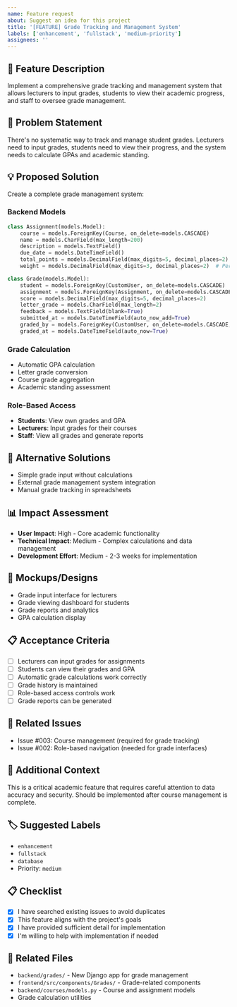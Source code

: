 ```yaml
---
name: Feature request
about: Suggest an idea for this project
title: '[FEATURE] Grade Tracking and Management System'
labels: ['enhancement', 'fullstack', 'medium-priority']
assignees: ''
---
```


## 🚀 Feature Description
Implement a comprehensive grade tracking and management system that allows lecturers to input grades, students to view their academic progress, and staff to oversee grade management.

## 🎯 Problem Statement
There's no systematic way to track and manage student grades. Lecturers need to input grades, students need to view their progress, and the system needs to calculate GPAs and academic standing.

## 💡 Proposed Solution
Create a complete grade management system:

### Backend Models
```python
class Assignment(models.Model):
    course = models.ForeignKey(Course, on_delete=models.CASCADE)
    name = models.CharField(max_length=200)
    description = models.TextField()
    due_date = models.DateTimeField()
    total_points = models.DecimalField(max_digits=5, decimal_places=2)
    weight = models.DecimalField(max_digits=3, decimal_places=2)  # Percentage of final grade

class Grade(models.Model):
    student = models.ForeignKey(CustomUser, on_delete=models.CASCADE)
    assignment = models.ForeignKey(Assignment, on_delete=models.CASCADE)
    score = models.DecimalField(max_digits=5, decimal_places=2)
    letter_grade = models.CharField(max_length=2)
    feedback = models.TextField(blank=True)
    submitted_at = models.DateTimeField(auto_now_add=True)
    graded_by = models.ForeignKey(CustomUser, on_delete=models.CASCADE, related_name='grades_given')
    graded_at = models.DateTimeField(auto_now=True)
```

### Grade Calculation
- Automatic GPA calculation
- Letter grade conversion
- Course grade aggregation
- Academic standing assessment

### Role-Based Access
- **Students**: View own grades and GPA
- **Lecturers**: Input grades for their courses
- **Staff**: View all grades and generate reports

## 🔄 Alternative Solutions
- Simple grade input without calculations
- External grade management system integration
- Manual grade tracking in spreadsheets

## 📊 Impact Assessment
- **User Impact**: High - Core academic functionality
- **Technical Impact**: Medium - Complex calculations and data management
- **Development Effort**: Medium - 2-3 weeks for implementation

## 🎨 Mockups/Designs
- Grade input interface for lecturers
- Grade viewing dashboard for students
- Grade reports and analytics
- GPA calculation display

## 📋 Acceptance Criteria
- [ ] Lecturers can input grades for assignments
- [ ] Students can view their grades and GPA
- [ ] Automatic grade calculations work correctly
- [ ] Grade history is maintained
- [ ] Role-based access controls work
- [ ] Grade reports can be generated

## 🔗 Related Issues
- Issue #003: Course management (required for grade tracking)
- Issue #002: Role-based navigation (needed for grade interfaces)

## 📝 Additional Context
This is a critical academic feature that requires careful attention to data accuracy and security. Should be implemented after course management is complete.

## 🏷️ Suggested Labels
- `enhancement`
- `fullstack`
- `database`
- Priority: `medium`

## 📋 Checklist
- [x] I have searched existing issues to avoid duplicates
- [x] This feature aligns with the project's goals
- [x] I have provided sufficient detail for implementation
- [x] I'm willing to help with implementation if needed

## 🔗 Related Files
- `backend/grades/` - New Django app for grade management
- `frontend/src/components/Grades/` - Grade-related components
- `backend/courses/models.py` - Course and assignment models
- Grade calculation utilities 